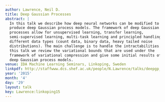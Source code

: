 ```yaml
---
author: Lawrence, Neil D.
title: Deep Gaussian Processes
abstract: |
  In this talk we describe how deep neural networks can be modified to
  produce deep Gaussian process models. The framework of deep Gaussian
  processes allow for unsupervised learning, transfer learning,
  semi-supervised learning, multi-task learning and principled handling of
  different data types (count data, binary data, heavy tailed noise
  distributions). The main challenge is to handle the intractabilities. In
  this talk we review the variational bounds that are used under the
  framework of variational compression and give some initial results of
  deep Gaussian process models.
venue: IDA Machine Learning Seminars, Linkoping, Sweden
linkpdf: http://staffwww.dcs.shef.ac.uk/people/N.Lawrence/talks/deepgp_linkoping15.pdf
year: '2015'
month: '4'
day: '29'
layout: talk
key: Lawrence:linkoping15
---
```

